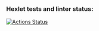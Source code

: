 ### Hexlet tests and linter status:
[![Actions Status](https://github.com/Ksandra91/java-project-71/actions/workflows/hexlet-check.yml/badge.svg)](https://github.com/Ksandra91/java-project-71/actions)